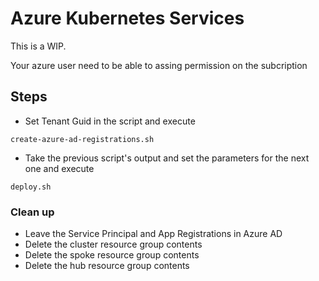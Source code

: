 # Azure Kubernetes Services

This is a WIP.

Your azure user need to be able to assing permission on the subcription

## Steps

- Set Tenant Guid in the script and execute

`create-azure-ad-registrations.sh`

- Take the previous script's output and set the parameters for the next one and execute

`deploy.sh`

### Clean up

- Leave the Service Principal and App Registrations in Azure AD
- Delete the cluster resource group contents
- Delete the spoke resource group contents
- Delete the hub resource group contents
